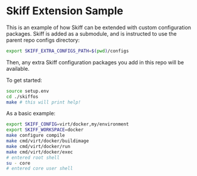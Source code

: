 # Skiff Extension Sample

This is an example of how Skiff can be extended with custom configuration
packages. Skiff is added as a submodule, and is instructed to use the parent
repo configs directory:

```sh
export SKIFF_EXTRA_CONFIGS_PATH=$(pwd)/configs
```

Then, any extra Skiff configuration packages you add in this repo will be available.

To get started:

```sh
source setup.env
cd ./skiffos
make # this will print help!
```

As a basic example:

```sh
export SKIFF_CONFIG=virt/docker,my/environment
export SKIFF_WORKSPACE=docker
make configure compile
make cmd/virt/docker/buildimage
make cmd/virt/docker/run
make cmd/virt/docker/exec
# entered root shell
su - core
# entered core user shell
```

